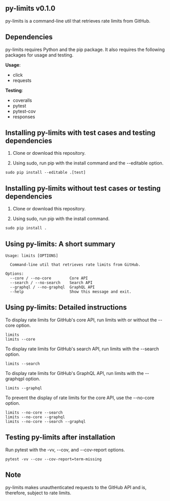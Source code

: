 ## py-limits v0.1.0

py-limits is a command-line util that retrieves rate limits from GitHub.


## Dependencies

py-limits requires Python and the pip package.  It also requires the following packages for usage and testing.

__Usage__:
- click
- requests

__Testing__:
- coveralls
- pytest
- pytest-cov
- responses


## Installing py-limits with test cases and testing dependencies

1. Clone or download this repository.

2. Using sudo, run pip with the install command and the --editable option.

```
sudo pip install --editable .[test]
```


## Installing py-limits without test cases or testing dependencies

1. Clone or download this repository.

2. Using sudo, run pip with the install command.

```
sudo pip install .
```


## Using py-limits: A short summary


```
Usage: limits [OPTIONS]

  Command-line util that retrieves rate limits from GitHub.

Options:
  --core / --no-core        Core API
  --search / --no-search    Search API
  --graphql / --no-graphql  GraphQL API
  --help                    Show this message and exit.
```


## Using py-limits: Detailed instructions

To display rate limits for GitHub's core API, run limits with or without the --core option.

```
limits
limits --core
```

To display rate limits for GitHub's search API, run limits with the --search option.

```
limits --search
```

To display rate limits for GitHub's GraphQL API, run limits with the --graphqpl option.

```
limits --graphql
```

To prevent the display of rate limits for the core API, use the --no-core option.

```
limits --no-core --search
limits --no-core --graphql
limits --no-core --search --graphql
```


## Testing py-limits after installation

Run pytest with the -vv, --cov, and --cov-report options.

```
pytest -vv --cov --cov-report=term-missing
```


## Note

py-limits makes unauthenticated requests to the GitHub API and is, therefore, subject to rate limits.

